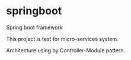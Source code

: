 # springboot
Spring boot framework

This project is test for micro-services system.

Architecture using by Controller-Module pattern.

